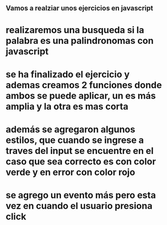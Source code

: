 ## Vamos a realziar unos ejercicios en javascript
# realizaremos una busqueda si la palabra es una palindronomas con javascript
# se ha finalizado el ejercicio y ademas creamos 2 funciones donde ambos se puede aplicar, un es más amplia y la otra es mas corta
# además se agregaron algunos estilos, que cuando se ingrese a traves del input se encuentre en el caso que sea correcto es con color verde y en error con color rojo
# se agrego un evento más pero esta vez en cuando el usuario presiona click
